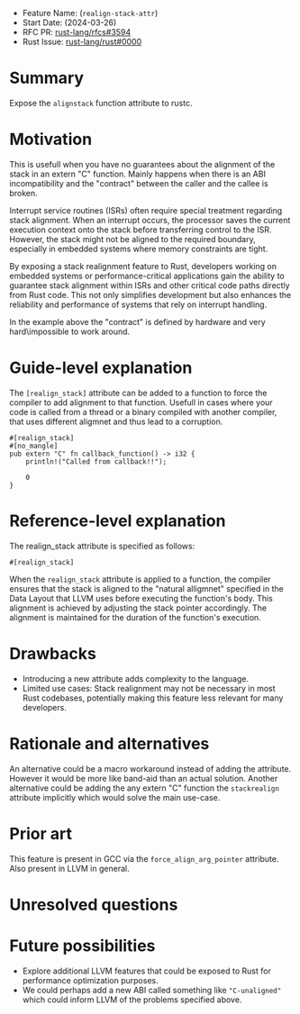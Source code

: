 - Feature Name: (`realign-stack-attr`)
- Start Date: (2024-03-26)
- RFC PR: [rust-lang/rfcs#3594](https://github.com/rust-lang/rfcs/pull/3594)
- Rust Issue: [rust-lang/rust#0000](https://github.com/rust-lang/rust/issues/0000)

# Summary
[summary]: #summary

Expose the `alignstack` function attribute to rustc.

# Motivation
[motivation]: #motivation
This is usefull when you have no guarantees about the alignment of the stack in an extern "C" function.
Mainly happens when there is an ABI incompatibility and the "contract" between the caller and the callee is broken.

Interrupt service routines (ISRs) often require special treatment regarding stack alignment. When an interrupt occurs, the processor saves the current execution context onto the stack before transferring control to the ISR. However, the stack might not be aligned to the required boundary, especially in embedded systems where memory constraints are tight.

By exposing a stack realignment feature to Rust, developers working on embedded systems or performance-critical applications gain the ability to guarantee stack alignment within ISRs and other critical code paths directly from Rust code. This not only simplifies development but also enhances the reliability and performance of systems that rely on interrupt handling.

In the example above the "contract" is defined by hardware and very hard\impossible to work around. 

# Guide-level explanation
[guide-level-explanation]: #guide-level-explanation
The `[realign_stack]` attribute can be added to a function to force the compiler to add alignment to that function.
Usefull in cases where your code is called from a thread or a binary compiled with another compiler, that uses different aligmnet and thus lead to a corruption.

```
#[realign_stack]
#[no_mangle]
pub extern "C" fn callback_function() -> i32 {
    println!("Called from callback!!");

    0
}
```

# Reference-level explanation
[reference-level-explanation]: #reference-level-explanation
The realign_stack attribute is specified as follows:
```
#[realign_stack]
```

When the `realign_stack` attribute is applied to a function, the compiler ensures that the stack is aligned to the "natural alligmnet" specified in the Data Layout that LLVM uses before executing the function's body. 
This alignment is achieved by adjusting the stack pointer accordingly. The alignment is maintained for the duration of the function's execution.


# Drawbacks
[drawbacks]: #drawbacks
- Introducing a new attribute adds complexity to the language.
- Limited use cases: Stack realignment may not be necessary in most Rust codebases, potentially making this feature less relevant for many developers.

# Rationale and alternatives
[rationale-and-alternatives]: #rationale-and-alternatives
An alternative could be a macro workaround instead of adding the attribute.
However it would be more like band-aid than an actual solution.
Another alternative could be adding the any extern "C" function the `stackrealign` attribute implicitly which would solve the main use-case.

# Prior art
[prior-art]: #prior-art
This feature is present in GCC via the `force_align_arg_pointer` attribute.
Also present in LLVM in general.

# Unresolved questions
[unresolved-questions]: #unresolved-questions

# Future possibilities
[future-possibilities]: #future-possibilities
- Explore additional LLVM features that could be exposed to Rust for performance optimization purposes.
- We could perhaps add a new ABI called something like `"C-unaligned"` which could inform LLVM of the problems specified above.
